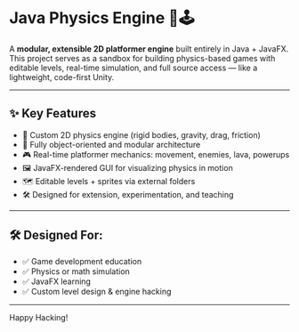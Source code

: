 # Java Physics Engine 🧱🕹️

A **modular, extensible 2D platformer engine** built entirely in Java + JavaFX.  
This project serves as a sandbox for building physics-based games with editable levels, real-time simulation, and full source access — like a lightweight, code-first Unity.

---

## ✨ Key Features

- 🔧 Custom 2D physics engine (rigid bodies, gravity, drag, friction)
- 🧩 Fully object-oriented and modular architecture
- 🎮 Real-time platformer mechanics: movement, enemies, lava, powerups
- 🖼️ JavaFX-rendered GUI for visualizing physics in motion
- 🗺️ Editable levels + sprites via external folders
- 🛠️ Designed for extension, experimentation, and teaching

---

## 🛠️ Designed For:

- ✅ Game development education
- ✅ Physics or math simulation
- ✅ JavaFX learning
- ✅ Custom level design & engine hacking

---

Happy Hacking!
